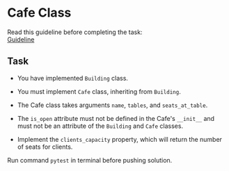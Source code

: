 # Cafe Class

Read this guideline before completing the task:  
[Guideline](https://github.com/ketstap162/tasks-guideline)


## Task
- You have implemented `Building` class.


- You must implement `Cafe` class, inheriting from `Building`.


- The Cafe class takes arguments
`name`, `tables`, and `seats_at_table`.


- The `is_open` attribute must not be defined in the Cafe's `__init__` 
and must not be an attribute of the `Building` and `Cafe` classes.


- Implement the `clients_capacity` property, which will 
return the number of seats for clients.

Run command `pytest` in terminal before pushing solution.
